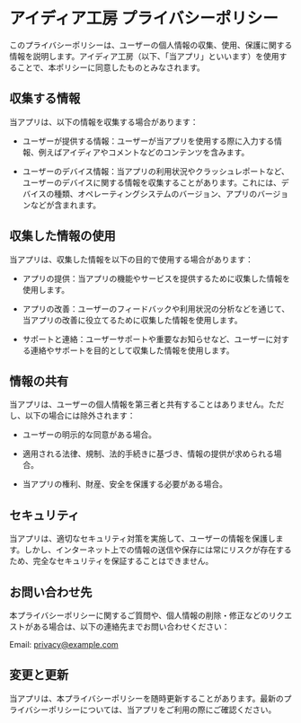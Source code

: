 # アイディア工房 プライバシーポリシー

このプライバシーポリシーは、ユーザーの個人情報の収集、使用、保護に関する情報を説明します。アイディア工房（以下、「当アプリ」といいます）を使用することで、本ポリシーに同意したものとみなされます。

## 収集する情報

当アプリは、以下の情報を収集する場合があります：

- ユーザーが提供する情報：ユーザーが当アプリを使用する際に入力する情報、例えばアイディアやコメントなどのコンテンツを含みます。

- ユーザーのデバイス情報：当アプリの利用状況やクラッシュレポートなど、ユーザーのデバイスに関する情報を収集することがあります。これには、デバイスの種類、オペレーティングシステムのバージョン、アプリのバージョンなどが含まれます。

## 収集した情報の使用

当アプリは、収集した情報を以下の目的で使用する場合があります：

- アプリの提供：当アプリの機能やサービスを提供するために収集した情報を使用します。

- アプリの改善：ユーザーのフィードバックや利用状況の分析などを通じて、当アプリの改善に役立てるために収集した情報を使用します。

- サポートと連絡：ユーザーサポートや重要なお知らせなど、ユーザーに対する連絡やサポートを目的として収集した情報を使用します。

## 情報の共有

当アプリは、ユーザーの個人情報を第三者と共有することはありません。ただし、以下の場合には除外されます：

- ユーザーの明示的な同意がある場合。

- 適用される法律、規制、法的手続きに基づき、情報の提供が求められる場合。

- 当アプリの権利、財産、安全を保護する必要がある場合。

## セキュリティ

当アプリは、適切なセキュリティ対策を実施して、ユーザーの情報を保護します。しかし、インターネット上での情報の送信や保存には常にリスクが存在するため、完全なセキュリティを保証することはできません。

## お問い合わせ先

本プライバシーポリシーに関するご質問や、個人情報の削除・修正などのリクエストがある場合は、以下の連絡先までお問い合わせください：

Email: privacy@example.com

## 変更と更新

当アプリは、本プライバシーポリシーを随時更新することがあります。最新のプライバシーポリシーについては、当アプリをご利用の際にご確認ください。
